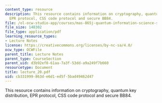 ```yaml
---
content_type: resource
description: This resource contains information on cryptography, quantum key distribution,
  EPR protocol, CSS code protocol and secure BB84.
file: /ol-ocw-studio-app/courses/mas-865j-quantum-information-science-spring-2006/cb331999863de6d1ed5f5bad49462d47_lecture_20.pdf
file_size: 148302
file_type: application/pdf
learning_resource_types:
- Lecture Notes
license: https://creativecommons.org/licenses/by-nc-sa/4.0/
ocw_type: OCWFile
parent_title: Lecture Notes
parent_type: CourseSection
parent_uid: d3b92ef8-61aa-7a3f-53dd-a9a249f7b660
resourcetype: Document
title: lecture_20.pdf
uid: cb331999-863d-e6d1-ed5f-5bad49462d47
---
```

This resource contains information on cryptography, quantum key distribution, EPR protocol, CSS code protocol and secure BB84.
